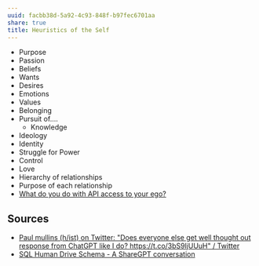 ```yaml
---
uuid: facbb38d-5a92-4c93-848f-b97fec6701aa
share: true
title: Heuristics of the Self
---
```

* Purpose
* Passion
* Beliefs
* Wants
* Desires
* Emotions
* Values
* Belonging
* Pursuit of....
	* Knowledge
* Ideology
* Identity
* Struggle for Power
* Control
* Love
* Hierarchy of relationships
* Purpose of each relationship
* [What do you do with API access to your ego?](/undefined)

## Sources

* [Paul mullins (h/ist) on Twitter: "Does everyone else get well thought out response from ChatGPT like I do? https://t.co/3bS9ljUUuH" / Twitter](https://twitter.com/PaulWMullins/status/1666883771243585558)
* [SQL Human Drive Schema - A ShareGPT conversation](https://sharegpt.com/c/HOPt9id)